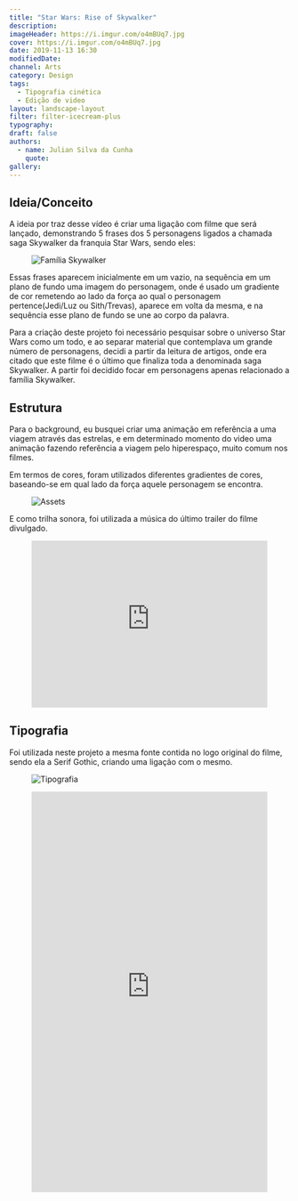 ```yaml
---
title: "Star Wars: Rise of Skywalker"
description:
imageHeader: https://i.imgur.com/o4mBUq7.jpg
cover: https://i.imgur.com/o4mBUq7.jpg
date: 2019-11-13 16:30
modifiedDate:
channel: Arts
category: Design
tags:
  - Tipografia cinética
  - Edição de video
layout: landscape-layout
filter: filter-icecream-plus
typography:
draft: false
authors:
  - name: Julian Silva da Cunha
    quote:
gallery:
---
```


## Ideia/Conceito

A ideia por traz desse vídeo é criar uma ligação com filme que será lançado, demonstrando 5 frases dos 5 personagens ligados a chamada saga Skywalker da franquia Star Wars, sendo eles:

<figure>
  <img src="https://i.imgur.com/YXbezpC.jpg" alt="Família Skywalker" className="max-w-none mx-auto block" />
</figure>

Essas frases aparecem inicialmente em um vazio, na sequência em um plano de fundo uma imagem do personagem, onde é usado um gradiente de cor remetendo ao lado da força ao qual o personagem pertence(Jedi/Luz ou Sith/Trevas), aparece em volta da mesma, e na sequência esse plano de fundo se une ao corpo da palavra.

Para a criação deste projeto foi necessário pesquisar sobre o universo Star Wars como um todo, e ao separar material que contemplava um grande número de personagens, decidi a partir da leitura de artigos, onde era citado que este filme é o último que finaliza toda a denominada saga Skywalker. A partir foi decidido focar em personagens apenas relacionado a família Skywalker.

## Estrutura

Para o background, eu busquei criar uma animação em referência a uma viagem através das estrelas, e em determinado momento do video uma animação fazendo referência a viagem pelo hiperespaço, muito comum nos filmes.

Em termos de cores, foram utilizados diferentes gradientes de cores, baseando-se em qual lado da força aquele personagem se encontra.

<figure>
  <img src="https://i.imgur.com/0Lx9GUA.jpg" alt="Assets" className="max-w-none mx-auto block" />
</figure>

E como trilha sonora, foi utilizada a música do último trailer do filme divulgado.

<figure>
<iframe className="max-w-none mx-auto block" width="100%" height="300" scrolling="no" frameborder="no" allow="autoplay" src="https://w.soundcloud.com/player/?url=https%3A//api.soundcloud.com/tracks/700531429&color=%23ff5500&auto_play=false&hide_related=false&show_comments=true&show_user=true&show_reposts=false&show_teaser=true&visual=true"></iframe>
</figure>

## Tipografia

Foi utilizada neste projeto a mesma fonte contida no logo original do filme, sendo ela a Serif Gothic, criando uma ligação com o mesmo.

<figure>
  <img src="https://i.imgur.com/uBKdlZM.jpg" alt="Tipografia" className="max-w-none mx-auto block" />
</figure>

 <figure className="ratio ratio-16x9 mb-4">
                <iframe
                  className="max-w-none mx-auto block"
                  src="https://www.youtube.com/embed/MxmIoHXKybI"
                  frameborder="0"
                  allow="accelerometer; autoplay; encrypted-media; gyroscope; picture-in-picture"
                  width="100%" height="720"
                  allowfullscreen
                ></iframe>
              </figure>
